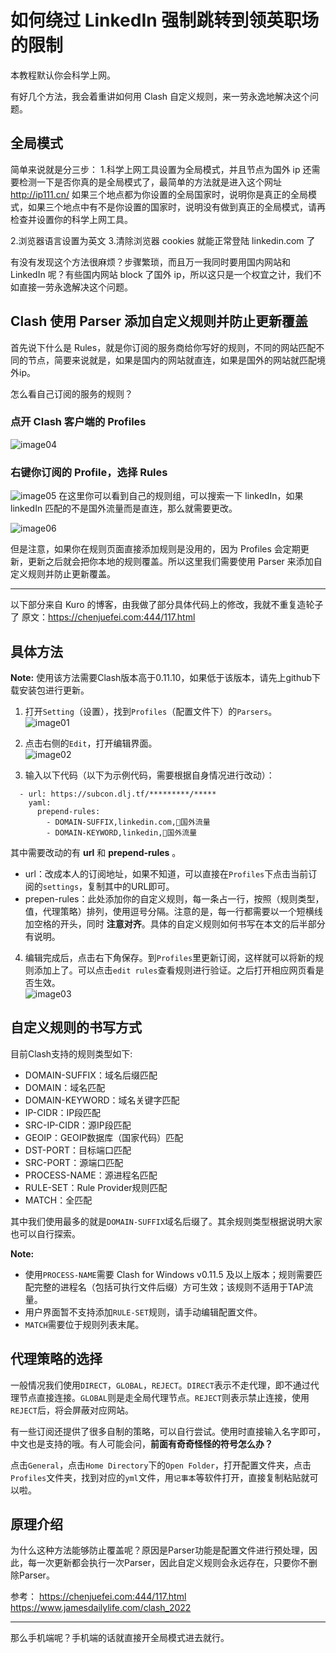 # **如何绕过 LinkedIn 强制跳转到领英职场的限制**

本教程默认你会科学上网。

有好几个方法，我会着重讲如何用 Clash 自定义规则，来一劳永逸地解决这个问题。

## 全局模式
简单来说就是分三步：
1.科学上网工具设置为全局模式，并且节点为国外 ip
还需要检测一下是否你真的是全局模式了，最简单的方法就是进入这个网址 http://ip111.cn/ 如果三个地点都为你设置的全局国家时，说明你是真正的全局模式，如果三个地点中有不是你设置的国家时，说明没有做到真正的全局模式，请再检查并设置你的科学上网工具。

2.浏览器语言设置为英文
3.清除浏览器 cookies
就能正常登陆 linkedin.com 了

有没有发现这个方法很麻烦？步骤繁琐，而且万一我同时要用国内网站和 LinkedIn 呢？有些国内网站 block 了国外 ip，所以这只是一个权宜之计，我们不如直接一劳永逸解决这个问题。

## Clash 使用 Parser 添加自定义规则并防止更新覆盖
首先说下什么是 Rules，就是你订阅的服务商给你写好的规则，不同的网站匹配不同的节点，简要来说就是，如果是国内的网站就直连，如果是国外的网站就匹配境外ip。

怎么看自己订阅的服务的规则？

### 点开 Clash 客户端的 Profiles
![image04](https://github.com/eliaszon/Programmers-Overseas-Job-Interview-Handbook/blob/main/images/LinkedIn%20Tutorial/04.png)


### 右键你订阅的 Profile，选择 Rules

![image05](https://github.com/eliaszon/Programmers-Overseas-Job-Interview-Handbook/blob/main/images/LinkedIn%20Tutorial/05.png)
在这里你可以看到自己的规则组，可以搜索一下 linkedIn，如果 linkedIn 匹配的不是国外流量而是直连，那么就需要更改。

![image06](https://github.com/eliaszon/Programmers-Overseas-Job-Interview-Handbook/blob/main/images/LinkedIn%20Tutorial/06.png)

但是注意，如果你在规则页面直接添加规则是没用的，因为 Profiles 会定期更新，更新之后就会把你本地的规则覆盖。所以这里我们需要使用 Parser 来添加自定义规则并防止更新覆盖。



---

以下部分来自 Kuro 的博客，由我做了部分具体代码上的修改，我就不重复造轮子了
原文：https://chenjuefei.com:444/117.html

## 具体方法
**Note:** 使用该方法需要Clash版本高于0.11.10，如果低于该版本，请先上github下载安装包进行更新。

1.  打开`Setting`（设置），找到`Profiles`（配置文件下）的`Parsers`。  
    ![image01](https://github.com/eliaszon/Programmers-Overseas-Job-Interview-Handbook/blob/main/images/LinkedIn%20Tutorial/01.png)
2.  点击右侧的`Edit`，打开编辑界面。  
    ![image02](https://github.com/eliaszon/Programmers-Overseas-Job-Interview-Handbook/blob/main/images/LinkedIn%20Tutorial/02.png)
    
3.  输入以下代码（以下为示例代码，需要根据自身情况进行改动）：

```
  - url: https://subcon.dlj.tf/*********/*****
    yaml:
      prepend-rules:
        - DOMAIN-SUFFIX,linkedin.com,🔰国外流量
        - DOMAIN-KEYWORD,linkedin,🔰国外流量
```

其中需要改动的有 **url** 和 **prepend-rules** 。

-   url：改成本人的订阅地址，如果不知道，可以直接在`Profiles`下点击当前订阅的`settings`，复制其中的URL即可。
-   prepen-rules：此处添加你的自定义规则，每一条占一行，按照（规则类型，值，代理策略）排列，使用逗号分隔。注意的是，每一行都需要以一个短横线加空格的开头，同时 **注意对齐**。具体的自定义规则如何书写在本文的后半部分有说明。

4.  编辑完成后，点击右下角保存。到`Profiles`里更新订阅，这样就可以将新的规则添加上了。可以点击`edit rules`查看规则进行验证。之后打开相应网页看是否生效。  
    ![image03](https://github.com/eliaszon/Programmers-Overseas-Job-Interview-Handbook/blob/main/images/LinkedIn%20Tutorial/03.png)

## 自定义规则的书写方式

目前Clash支持的规则类型如下:

-   DOMAIN-SUFFIX：域名后缀匹配
-   DOMAIN：域名匹配
-   DOMAIN-KEYWORD：域名关键字匹配
-   IP-CIDR：IP段匹配
-   SRC-IP-CIDR：源IP段匹配
-   GEOIP：GEOIP数据库（国家代码）匹配
-   DST-PORT：目标端口匹配
-   SRC-PORT：源端口匹配
-   PROCESS-NAME：源进程名匹配
-   RULE-SET：Rule Provider规则匹配
-   MATCH：全匹配

其中我们使用最多的就是`DOMAIN-SUFFIX`域名后缀了。其余规则类型根据说明大家也可以自行探索。

**Note:**

-   使用`PROCESS-NAME`需要 Clash for Windows v0.11.5 及以上版本；规则需要匹配完整的进程名（包括可执行文件后缀）方可生效；该规则不适用于TAP流量。
-   用户界面暂不支持添加`RULE-SET`规则，请手动编辑配置文件。
-   `MATCH`需要位于规则列表末尾。

## 代理策略的选择

一般情况我们使用`DIRECT`，`GLOBAL`，`REJECT`。`DIRECT`表示不走代理，即不通过代理节点直接连接。`GLOBAL`则是走全局代理节点。`REJECT`则表示禁止连接，使用`REJECT`后，将会屏蔽对应网站。

有一些订阅还提供了很多自制的策略，可以自行尝试。使用时直接输入名字即可，中文也是支持的哦。有人可能会问，**前面有奇奇怪怪的符号怎么办？**

点击`General`，点击`Home Directory`下的`Open Folder`，打开配置文件夹，点击`Profiles`文件夹，找到对应的`yml`文件，用`记事本`等软件打开，直接复制粘贴就可以啦。

## 原理介绍

为什么这种方法能够防止覆盖呢？原因是Parser功能是配置文件进行预处理，因此，每一次更新都会执行一次Parser，因此自定义规则会永远存在，只要你不删除Parser。

参考：
https://chenjuefei.com:444/117.html
https://www.jamesdailylife.com/clash_2022





---

那么手机端呢？手机端的话就直接开全局模式进去就行。